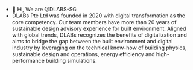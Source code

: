- 👋 Hi, We are @DLABS-SG
- DLABs Pte Ltd was founded in 2020 with digital transformation as the core competency. Our team members have more than 20 years of sustainable design advisory experience for built environment. Aligned with global trends, DLABs recognizes the benefits of digitalization and aims to bridge the gap between the built environment and digital industry by leveraging on the technical know-how of building physics, sustainable design and operations, energy efficiency and high-performance building simulations.  

<!---
DLABS-SG/DLABS-SG is a ✨ special ✨ repository because its `README.md` (this file) appears on your GitHub profile.
You can click the Preview link to take a look at your changes.
--->
